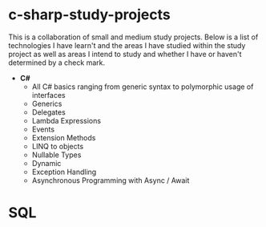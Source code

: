 # c-sharp-study-projects
This is a collaboration of small and medium study projects. Below is a list of technologies I have learn't and the areas I have studied within the study project as well as areas I intend to study and whether I have or haven't determined by a check mark.

- **C#**
  - All C# basics ranging from generic syntax to polymorphic usage of interfaces
  - Generics
  - Delegates
  - Lambda Expressions
  - Events
  - Extension Methods
  - LINQ to objects
  - Nullable Types
  - Dynamic
  - Exception Handling
  - Asynchronous Programming with Async / Await 

# SQL
